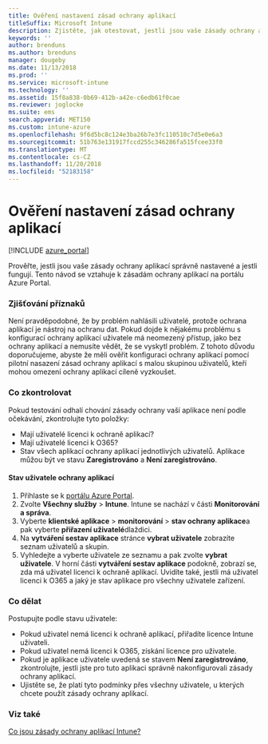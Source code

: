 ```yaml
---
title: Ověření nastavení zásad ochrany aplikací
titleSuffix: Microsoft Intune
description: Zjistěte, jak otestovat, jestli jsou vaše zásady ochrany aplikací správně nastavené a jestli fungují.
keywords: ''
author: brenduns
ms.author: brenduns
manager: dougeby
ms.date: 11/13/2018
ms.prod: ''
ms.service: microsoft-intune
ms.technology: ''
ms.assetid: 15f8a838-0b69-412b-a42e-c6edb61f0cae
ms.reviewer: joglocke
ms.suite: ems
search.appverid: MET150
ms.custom: intune-azure
ms.openlocfilehash: 9f6d5bc8c124e3ba26b7e3fc110510c7d5e0e6a3
ms.sourcegitcommit: 51b763e131917fccd255c346286fa515fcee33f0
ms.translationtype: MT
ms.contentlocale: cs-CZ
ms.lasthandoff: 11/20/2018
ms.locfileid: "52183158"
---
```

# <a name="how-to-validate-your-app-protection-policy-setup"></a>Ověření nastavení zásad ochrany aplikací

[!INCLUDE [azure_portal](./includes/azure_portal.md)]

Prověřte, jestli jsou vaše zásady ochrany aplikací správně nastavené a jestli fungují. Tento návod se vztahuje k zásadám ochrany aplikací na portálu Azure Portal.

### <a name="checking-for-symptoms"></a>Zjišťování příznaků
Není pravděpodobné, že by problém nahlásili uživatelé, protože ochrana aplikací je nástroj na ochranu dat. Pokud dojde k nějakému problému s konfigurací ochrany aplikací uživatele má neomezený přístup, jako bez ochrany aplikací a nemusíte vědět, že se vyskytl problém. Z tohoto důvodu doporučujeme, abyste že měli ověřit konfiguraci ochrany aplikací pomocí pilotní nasazení zásad ochrany aplikací s malou skupinou uživatelů, kteří mohou omezení ochrany aplikací cíleně vyzkoušet.


### <a name="what-to-check"></a>Co zkontrolovat

Pokud testování odhalí chování zásady ochrany vaší aplikace není podle očekávání, zkontrolujte tyto položky:

- Mají uživatelé licenci k ochraně aplikací?
- Mají uživatelé licenci k O365?
- Stav všech aplikací ochrany aplikací jednotlivých uživatelů. Aplikace můžou být ve stavu **Zaregistrováno** a **Není zaregistrováno**.

#### <a name="user-app-protection-status"></a>Stav uživatele ochrany aplikací
1. Přihlaste se k [portálu Azure Portal](https://portal.azure.com).
2. Zvolte **Všechny služby** > **Intune**. Intune se nachází v části **Monitorování a správa**.
3. Vyberte **klientské aplikace** > **monitorování** >  **stav ochrany aplikace**a pak vyberte **přiřazení uživatelé**dlaždici. 
4. Na **vytváření sestav aplikace** stránce **vybrat uživatele** zobrazíte seznam uživatelů a skupin. 
5. Vyhledejte a vyberte uživatele ze seznamu a pak zvolte **vybrat uživatele**. V horní části **vytváření sestav aplikace** podokně, zobrazí se, zda má uživatel licenci k ochraně aplikací. Uvidíte také, jestli má uživatel licenci k O365 a jaký je stav aplikace pro všechny uživatele zařízení.



### <a name="what-to-do"></a>Co dělat
Postupujte podle stavu uživatele:

- Pokud uživatel nemá licenci k ochraně aplikací, přiřadíte licence Intune uživateli.
- Pokud uživatel nemá licenci k O365, získání licence pro uživatele.
- Pokud je aplikace uživatele uvedená se stavem **Není zaregistrováno**, zkontrolujte, jestli jste pro tuto aplikaci správně nakonfigurovali zásady ochrany aplikací.
- Ujistěte se, že platí tyto podmínky přes všechny uživatele, u kterých chcete použít zásady ochrany aplikací.

### <a name="see-also"></a>Viz také

[Co jsou zásady ochrany aplikací Intune?](app-protection-policies.md)

